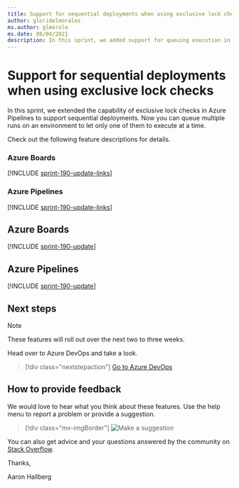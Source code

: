 ```yaml
---
title: Support for sequential deployments when using exclusive lock checks
author: gloridelmorales
ms.author: glmorale
ms.date: 08/04/2021
description: In this sprint, we added support for queuing execution in exclusive lock check. 
---
```


# Support for sequential deployments when using exclusive lock checks

In this sprint, we extended the capability of exclusive lock checks in Azure Pipelines to support sequential deployments. Now you can queue multiple runs on an environment to let only one of them to execute at a time.

Check out the following feature descriptions for details.

### Azure Boards

[!INCLUDE [sprint-190-update-links](includes/boards/sprint-190-update-links.md)]

### Azure Pipelines

[!INCLUDE [sprint-190-update-links](includes/pipelines/sprint-190-update-links.md)]

## Azure Boards

[!INCLUDE [sprint-190-update](includes/boards/sprint-190-update.md)]
## Azure Pipelines

[!INCLUDE [sprint-190-update](includes/pipelines/sprint-190-update.md)]

## Next steps

> [!NOTE]
> These features will roll out over the next two to three weeks.

Head over to Azure DevOps and take a look.

> [!div class="nextstepaction"] 
> [Go to Azure DevOps](https://go.microsoft.com/fwlink/?LinkId=307137&campaign=o~msft~docs~product-vsts~release-notes)

## How to provide feedback

We would love to hear what you think about these features. Use the help menu to report a problem or provide a suggestion.

> [!div class="mx-imgBorder"] 
> ![Make a suggestion](../media/make-a-suggestion.png)

You can also get advice and your questions answered by the community on [Stack Overflow](https://stackoverflow.com/questions/tagged/azure-devops).

Thanks,

Aaron Hallberg